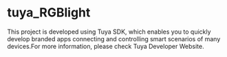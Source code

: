 # tuya_RGBlight

This project is developed using Tuya SDK, which enables you to quickly develop branded apps connecting and controlling smart scenarios of many devices.For more information, please check Tuya Developer Website.
